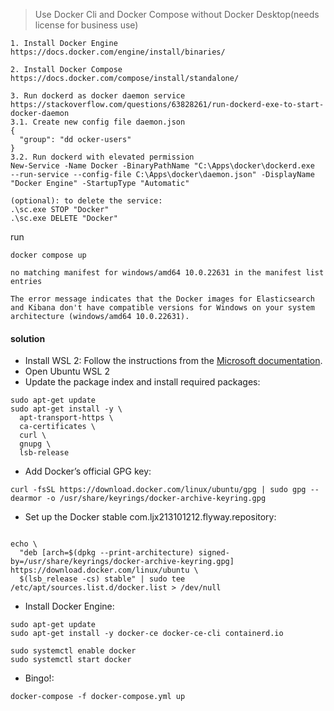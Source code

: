 > Use Docker Cli and Docker Compose without Docker Desktop(needs license for business use)

```commandline
1. Install Docker Engine
https://docs.docker.com/engine/install/binaries/

2. Install Docker Compose
https://docs.docker.com/compose/install/standalone/

3. Run dockerd as docker daemon service
https://stackoverflow.com/questions/63828261/run-dockerd-exe-to-start-docker-daemon
3.1. Create new config file daemon.json
{
  "group": "dd ocker-users"
}
3.2. Run dockerd with elevated permission
New-Service -Name Docker -BinaryPathName "C:\Apps\docker\dockerd.exe  --run-service --config-file C:\Apps\docker\daemon.json" -DisplayName "Docker Engine" -StartupType "Automatic"

(optional): to delete the service:
.\sc.exe STOP "Docker"
.\sc.exe DELETE "Docker"
```

run
```commandline
docker compose up

no matching manifest for windows/amd64 10.0.22631 in the manifest list entries

The error message indicates that the Docker images for Elasticsearch and Kibana don't have compatible versions for Windows on your system architecture (windows/amd64 10.0.22631).

```

#### solution

- Install WSL 2: Follow the instructions from the [Microsoft documentation](https://learn.microsoft.com/en-us/windows/wsl/install).
- Open Ubuntu WSL 2
- Update the package index and install required packages:
```commandline
sudo apt-get update
sudo apt-get install -y \
  apt-transport-https \
  ca-certificates \
  curl \
  gnupg \
  lsb-release
```
- Add Docker’s official GPG key:
```commandline
curl -fsSL https://download.docker.com/linux/ubuntu/gpg | sudo gpg --dearmor -o /usr/share/keyrings/docker-archive-keyring.gpg
```
- Set up the Docker stable com.ljx213101212.flyway.repository:
```commandline

echo \
  "deb [arch=$(dpkg --print-architecture) signed-by=/usr/share/keyrings/docker-archive-keyring.gpg] https://download.docker.com/linux/ubuntu \
  $(lsb_release -cs) stable" | sudo tee /etc/apt/sources.list.d/docker.list > /dev/null

```

- Install Docker Engine:
```commandline
sudo apt-get update
sudo apt-get install -y docker-ce docker-ce-cli containerd.io

sudo systemctl enable docker
sudo systemctl start docker
```

- Bingo!:
```commandline
docker-compose -f docker-compose.yml up
```